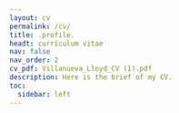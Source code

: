 ```yaml
---
layout: cv
permalink: /cv/
title: .profile.
headt: curriculum vitae
nav: false
nav_order: 2
cv_pdf: Villanueva_Lloyd_CV (1).pdf
description: Here is the brief of my CV. 
toc:
  sidebar: left
---
```

